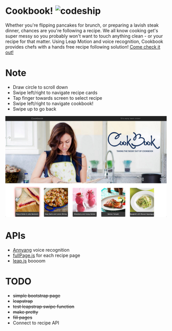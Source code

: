 Cookbook! ![codeship](https://www.codeship.io/projects/4e70f1b0-990d-0131-fb57-5670ddce16b6/status)
=========
Whether you're flipping pancakes for brunch, or preparing a lavish steak dinner, chances are you're following a recipe. We all know cooking get's super messy so you probably won't want to touch anything clean - or your recipe for that matter. Using Leap Motion and voice recognition, Cookbook provides chefs with a hands free recipe following solution! [Come check it out!](https://salty-mountain-9055.herokuapp.com/)

Note
====
- Draw circle to scroll down
- Swipe left/right to navigate recipe cards
- Tap finger towards screen to select recipe
- Swipe left/right to navigate cookbook!
- Swipe up to go back

![alt text](images/1.png "Home Page")

APIs
=========
- [Annyang](https://github.com/TalAter/annyang) voice recognition
- [fullPage.js](https://github.com/alvarotrigo/fullPage.js) for each recipe page
- [leap.js](https://github.com/leapmotion/leapjs) boooom

TODO
====
- ~~simple bootstrap page~~
- ~~leapstrap~~
- ~~test leapstrap swipe function~~
- ~~make pretty~~
- ~~fill pages~~
- Connect to recipe API

